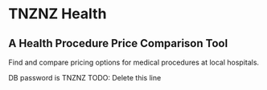 # TNZNZ Health
## A Health Procedure Price Comparison Tool

Find and compare pricing options for medical procedures at local hospitals. 

DB password is TNZNZ TODO: Delete this line
